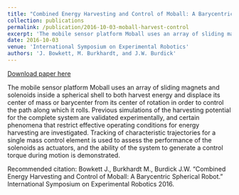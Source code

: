 ```yaml
---
title: "Combined Energy Harvesting and Control of Moball: A Barycentric Spherical Robot"
collection: publications
permalink: /publication/2016-10-03-moball-harvest-control
excerpt: 'The mobile sensor platform Moball uses an array of sliding magnets and solenoids inside a spherical shell to both harvest energy and displace its center of mass or barycenter from its center of rotation in order to control the path along which it rolls. Previous simulations of the harvesting potential for the complete system are validated experimentally, and certain phenomena that restrict effective operating conditions for energy harvesting are investigated. Tracking of characteristic trajectories for a single mass control element is used to assess the performance of the solenoids as actuators, and the ability of the system to generate a control torque during motion is demonstrated.'
date: 2016-10-03
venue: 'International Symposium on Experimental Robotics'
authors: 'J. Bowkett, M. Burkhardt, and J.W. Burdick'
---
```


<a href='http://joseph-bowkett.com/files/Moball_Combined_Harvest_Control.pdf'>Download paper here</a>

The mobile sensor platform Moball uses an array of sliding magnets and solenoids inside a spherical shell to both harvest energy and displace its center of mass or barycenter from its center of rotation in order to control the path along which it rolls. Previous simulations of the harvesting potential for the complete system are validated experimentally, and certain phenomena that restrict effective operating conditions for energy harvesting are investigated. Tracking of characteristic trajectories for a single mass control element is used to assess the performance of the solenoids as actuators, and the ability of the system to generate a control torque during motion is demonstrated.

Recommended citation: Bowkett J., Burkhardt M., Burdick J.W. “Combined Energy Harvesting and Control of Moball: A Barycentric Spherical Robot.” International Symposium on Experimental Robotics 2016.